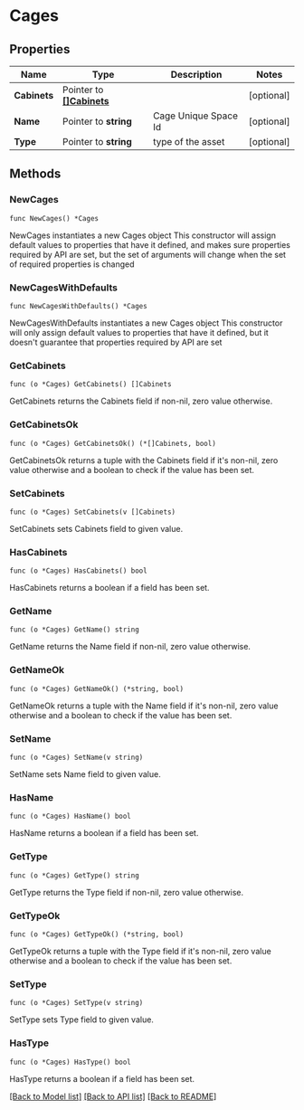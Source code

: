 # Cages

## Properties

Name | Type | Description | Notes
------------ | ------------- | ------------- | -------------
**Cabinets** | Pointer to [**[]Cabinets**](Cabinets.md) |  | [optional] 
**Name** | Pointer to **string** | Cage Unique Space Id | [optional] 
**Type** | Pointer to **string** | type of the asset | [optional] 

## Methods

### NewCages

`func NewCages() *Cages`

NewCages instantiates a new Cages object
This constructor will assign default values to properties that have it defined,
and makes sure properties required by API are set, but the set of arguments
will change when the set of required properties is changed

### NewCagesWithDefaults

`func NewCagesWithDefaults() *Cages`

NewCagesWithDefaults instantiates a new Cages object
This constructor will only assign default values to properties that have it defined,
but it doesn't guarantee that properties required by API are set

### GetCabinets

`func (o *Cages) GetCabinets() []Cabinets`

GetCabinets returns the Cabinets field if non-nil, zero value otherwise.

### GetCabinetsOk

`func (o *Cages) GetCabinetsOk() (*[]Cabinets, bool)`

GetCabinetsOk returns a tuple with the Cabinets field if it's non-nil, zero value otherwise
and a boolean to check if the value has been set.

### SetCabinets

`func (o *Cages) SetCabinets(v []Cabinets)`

SetCabinets sets Cabinets field to given value.

### HasCabinets

`func (o *Cages) HasCabinets() bool`

HasCabinets returns a boolean if a field has been set.

### GetName

`func (o *Cages) GetName() string`

GetName returns the Name field if non-nil, zero value otherwise.

### GetNameOk

`func (o *Cages) GetNameOk() (*string, bool)`

GetNameOk returns a tuple with the Name field if it's non-nil, zero value otherwise
and a boolean to check if the value has been set.

### SetName

`func (o *Cages) SetName(v string)`

SetName sets Name field to given value.

### HasName

`func (o *Cages) HasName() bool`

HasName returns a boolean if a field has been set.

### GetType

`func (o *Cages) GetType() string`

GetType returns the Type field if non-nil, zero value otherwise.

### GetTypeOk

`func (o *Cages) GetTypeOk() (*string, bool)`

GetTypeOk returns a tuple with the Type field if it's non-nil, zero value otherwise
and a boolean to check if the value has been set.

### SetType

`func (o *Cages) SetType(v string)`

SetType sets Type field to given value.

### HasType

`func (o *Cages) HasType() bool`

HasType returns a boolean if a field has been set.


[[Back to Model list]](../README.md#documentation-for-models) [[Back to API list]](../README.md#documentation-for-api-endpoints) [[Back to README]](../README.md)


